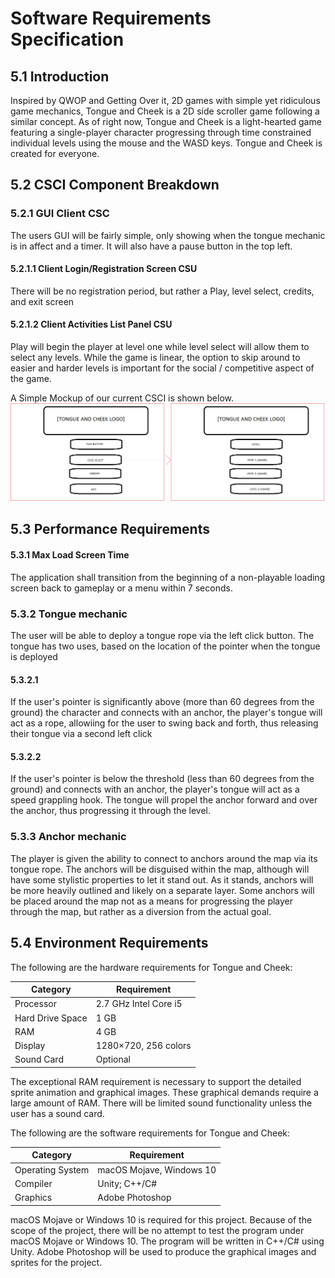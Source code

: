 #  Software Requirements Specification

##  5.1  Introduction
Inspired by QWOP and Getting Over it, 2D games with simple yet ridiculous game mechanics, Tongue and Cheek is a 2D side scroller game following a similar concept. As of right now, Tongue and Cheek is a light-hearted game featuring a single-player character progressing through time constrained individual levels using the mouse and the WASD keys. Tongue and Cheek is created for everyone.

##  5.2  CSCI Component Breakdown

###  5.2.1 GUI Client CSC
The users GUI will be fairly simple, only showing when the tongue mechanic is in affect and a timer. It will also have a pause button in the top left.

####  5.2.1.1 Client Login/Registration Screen CSU
There will be no registration period, but rather a Play, level select, credits, and exit screen

####  5.2.1.2 Client Activities List Panel CSU
Play will begin the player at level one while level select will allow them to select any levels. While the game is linear, the option to skip around to easier and harder levels is important for the social / competitive aspect of the game.

A Simple Mockup of our current CSCI is shown below.
![Mockup](images/CSCI.png)

##  5.3  Performance Requirements
####  5.3.1 Max Load Screen Time
The application shall transition from the beginning of a non-playable loading screen back to gameplay or a menu within 7 seconds.

###  5.3.2 Tongue mechanic
The user will be able to deploy a tongue rope via the left click button. The tongue has two uses, based on the location of the pointer when the tongue is deployed

#### 5.3.2.1
If the user's pointer is significantly above (more than 60 degrees from the ground) the character and connects with an anchor, the player's tongue will act as a rope, allowiing for the user to swing back and forth, thus releasing their tongue via a second left click

#### 5.3.2.2
If the user's pointer is below the threshold (less than 60 degrees from the ground) and connects with an anchor, the player's tongue will act as a speed grappling hook. The tongue will propel the anchor forward and over the anchor, thus progressing it through the level.

### 5.3.3 Anchor mechanic
The player is given the ability to connect to anchors around the map via its tongue rope. The anchors will be disguised within the map, although will have some stylistic properties to let it stand out. As it stands, anchors will be more heavily outlined and likely on a separate layer. Some anchors will be placed around the map not as a means for progressing the player through the map, but rather as a diversion from the actual goal.

##  5.4  Environment Requirements

The following are the hardware requirements for Tongue and Cheek:

| Category         | Requirement           |
| ---------------- | --------------------- |
| Processor        | 2.7 GHz Intel Core i5 |
| Hard Drive Space | 1 GB                  |
| RAM              | 4 GB                  |
| Display          | 1280×720, 256 colors  |
| Sound Card       | Optional              |

The exceptional RAM requirement is necessary to support the detailed sprite animation and graphical images. These graphical demands require a large amount of RAM. There will be limited sound functionality unless the user has a sound card.


The following are the software requirements for Tongue and Cheek:

| Category         | Requirement              |
| ---------------- | ------------------------ |
| Operating System | macOS Mojave, Windows 10 |
| Compiler         | Unity; C++/C#            |
| Graphics         | Adobe Photoshop          |

macOS Mojave or Windows 10 is required for this project. Because of the scope of the project, there will be no attempt to test the program under macOS Mojave or Windows 10. The program will be written in C++/C# using Unity. Adobe Photoshop will be used to produce the graphical images and sprites for the project.
